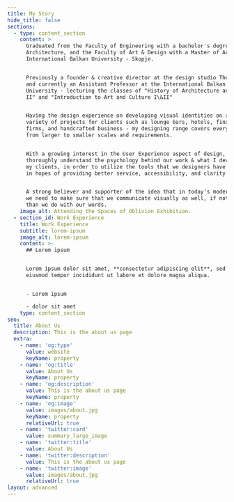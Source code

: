 ```yaml
---
title: My Story
hide_title: false
sections:
  - type: content_section
    content: >
      Graduated from the Faculty of Engineering with a bachelor's degree in
      Architecture, and the Faculty of Art & Design with a Master of Art at the
      International Balkan University - Skopje. 


      Previously a founder & creative director at the design studio The Sign,
      and currently an Assistant Professor at the International Balkan
      University - lecturing the classes of "History of Architecture and Art I &
      II" and "Introduction to Art and Culture I\&II"


      Having the design experience on developing visual identities on a wide
      variety of projects for clients such as lounge bars, hotels, finance
      firms, and handcrafted business - my designing range covers everything
      from larger to smaller scales and requirements.


      With a growing interest in the User Experience aspect of design, trying to
      thoroughly understand the psychology behind our work & what I develop for
      my clients, in order to utilize the tools that we designers have at hand
      in hopes of providing better service, accessibility, and clarity.


      A strong believer and supporter of the idea that in today's modern world,
      we need to make sure that we communicate visually as well, if not better,
      than we do with our words.
    image_alt: Attending the Spaces of Oblivion Exhibition.
  - section_id: Work Experience
    title: Work Experience
    subtitle: lorem-ipsum
    image_alt: lorem-ipsum
    content: >-
      ## Lorem ipsum


      Lorem ipsum dolor sit amet, **consectetur adipiscing elit**, sed do
      eiusmod tempor incididunt ut labore et dolore magna aliqua.


      - Lorem ipsum

      - dolor sit amet
    type: content_section
seo:
  title: About Us
  description: This is the about us page
  extra:
    - name: 'og:type'
      value: website
      keyName: property
    - name: 'og:title'
      value: About Us
      keyName: property
    - name: 'og:description'
      value: This is the about us page
      keyName: property
    - name: 'og:image'
      value: images/about.jpg
      keyName: property
      relativeUrl: true
    - name: 'twitter:card'
      value: summary_large_image
    - name: 'twitter:title'
      value: About Us
    - name: 'twitter:description'
      value: This is the about us page
    - name: 'twitter:image'
      value: images/about.jpg
      relativeUrl: true
layout: advanced
---
```

